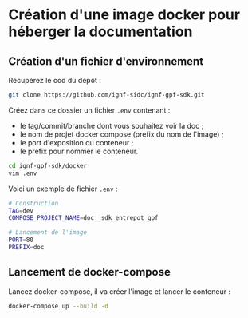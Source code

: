 # Création d'une image docker pour héberger la documentation

## Création d'un fichier d'environnement

Récupérez le cod du dépôt :

```sh
git clone https://github.com/ignf-sidc/ignf-gpf-sdk.git
```

Créez dans ce dossier un fichier `.env` contenant :
* le tag/commit/branche dont vous souhaitez voir la doc ;
* le nom de projet docker compose (prefix du nom de l'image) ;
* le port d'exposition du conteneur ;
* le prefix pour nommer le conteneur.

```sh
cd ignf-gpf-sdk/docker
vim .env
```

Voici un exemple de fichier `.env` :

```sh
# Construction
TAG=dev
COMPOSE_PROJECT_NAME=doc__sdk_entrepot_gpf

# Lancement de l'image
PORT=80
PREFIX=doc
```

## Lancement de docker-compose

Lancez docker-compose, il va créer l'image et lancer le conteneur :

```sh
docker-compose up --build -d
```
